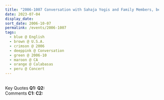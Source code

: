 ```yaml
---
title: "2006-1007 Conversation with Sahaja Yogis and Family Members, before and after the Musical Concert, Calabasas (38 kms W of Los Angeles), CA, U.S.A."
date: 2023-07-04
display_date: 
sort_date: 2006-10-07
permalink: /events/2006-1007
tags:
  - blue @ English
  - brown @ U.S.A.
  - crimson @ 2006
  - deeppink @ Conversation
  - green @ 2006-10
  - maroon @ CA
  - orange @ Calabasas
  - peru @ Concert
---
```


<br>

<wave-list>
  <list-title color="DarkSeaGreen" width="55">Key Quotes</list-title>
  <list-item color="BlanchedAlmond" width="280"><b>Q1:</b> <i></i></list-item>
  <list-item color="Lavender" width="280"><b>Q2:</b> <i></i></list-item>
</wave-list>

<br>

<wave-list>
  <list-title color="DarkSeaGreen" width="55">Comments</list-title>
  <list-item color="BlanchedAlmond" width="280"><b>C1:</b> <i></i></list-item>
  <list-item color="Lavender" width="280"><b>C2:</b> <i></i></list-item>
</wave-list>